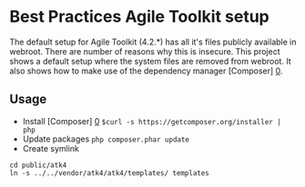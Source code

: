 # Best Practices Agile Toolkit setup

The default setup for Agile Toolkit (4.2.*) has all it's files publicly available in webroot. There are number of reasons why this is insecure. This project shows a default setup where the system files are removed from webroot. It also shows how to make use of the dependency manager [Composer] [0].

## Usage

* Install [Composer] [0]
`$curl -s https://getcomposer.org/installer | php`
* Update packages
`php composer.phar update`
* Create symlink
```
cd public/atk4
ln -s ../../vendor/atk4/atk4/templates/ templates
```

[0]: http://www.composer.org/